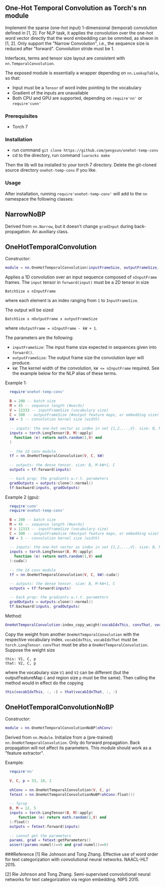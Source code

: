 ## One-Hot Temporal Convolution as Torch's nn module

Implement the sparse (one-hot input) 1-dimensional (temporal) convolution defined in [1, 2]. 
For NLP task, it applies the convolution over the one-hot word vector directly that the word embedding can be ommited, as shwon in [1, 2].
Only support the "Narrow Convolution", i.e., the sequence size is reduced after "forward".
Convolution stride must be 1.

Interfaces, terms and tensor size layout are consistent with `nn.TemporalConvolution`.

The exposed module is essentially a wrapper depending on `nn.LookupTable`, so that:
* Input must be a `Tensor` of word index pointing to the vocabulary
* Gradient of the inputs are unavailable
* Both CPU and GPU are supported, depending on `require'nn'` or `require'cunn'`


### Prerequisites
* Torch 7


### Installation
* run command ```git clone https://github.com/pengsun/onehot-temp-conv```
* cd to the directory, run command ```luarocks make```

Then the lib will ba installed to your torch 7 directory. Delete the git-cloned source directory `onehot-temp-conv` if you like.


### Usage
After installation, running `require'onehot-temp-conv'` will add to the `nn` namespace the following classes:

## NarrowNoBP ##
Derived from `nn.Narrow`, but it doesn't change `gradInput` during back-propagation. An auxiliary class.

## OneHotTemporalConvolution ##

Constructor:
```lua
module = nn.OneHotTemporalConvolution(inputFrameSize, outputFrameSize, kW)
```

Applies a 1D convolution over an input sequence composed of `nInputFrame` frames. The `input` tensor in
`forward(input)` must be a 2D tensor in size
```
BatchSize x nInputFrame
```
where each element is an index ranging from `1` to `InputFrameSize`.

The output will be sized
``` 
BatchSize x nOutputFrame x outputFrameSize
```
where `nOutputFrame = nInputFrame - kW + 1`.

The parameters are the following:
  * `inputFrameSize`: The input frame size expected in sequences given into `forward()`.
  * `outputFrameSize`: The output frame size the convolution layer will produce.
  * `kW`: The kernel width of the convolution, `kW <= nInputFrame` required.
See the example below for the NLP alias of these terms. 

Example 1:
```Lua
  require'onehot-temp-conv'
  
  B = 200 -- batch size
  M = 45 -- sequence length (#words)
  V = 12333 -- inputFrameSize (vocabulary size)
  C = 300 -- outputFrameSize (#output feature maps, or embedding size)
  kW = 5 -- convolution kernel size (width)
  
  -- inputs: the one-hot vector as index in set {1,2,...,V}. size: B, M
  inputs = torch.LongTensor(B, M):apply(
    function (e) return math.random(1,V) end
  )
  
  -- the 1d conv module
  tf = nn.OneHotTemporalConvolution(V, C, kW)
  
  -- outputs: the dense tensor. size: B, M-kW+1, C
  outputs = tf:forward(inputs)

  -- back prop: the gradients w.r.t. parameters
  gradOutputs = outputs:clone():normal()
  tf:backward(inputs, gradOutputs)
```

Example 2 (gpu):
```Lua
  require'cunn'
  require'onehot-temp-conv'
  
  B = 200 -- batch size
  M = 45 -- sequence length (#words)
  V = 12333 -- inputFrameSize (vocabulary size)
  C = 300 -- outputFrameSize (#output feature maps, or embedding size)
  kW = 5 -- convolution kernel size (width)
  
  -- inputs: the one-hot vector as index in set {1,2,...,V}. size: B, M
  inputs = torch.LongTensor(B, M):apply(
    function (e) return math.random(1,V) end
  ):cuda()
  
  -- the 1d conv module
  tf = nn.OneHotTemporalConvolution(V, C, kW):cuda()
  
  -- outputs: the dense tensor. size: B, M-kW+1, C
  outputs = tf:forward(inputs)

  -- back prop: the gradients w.r.t. parameters
  gradOutputs = outputs:clone():normal()
  tf:backward(inputs, gradOutputs)
```

Method:
```lua
OneHotTemporalConvolution:index_copy_weight(vocabIdxThis, convThat, vocabIdxThat)
```
Copy the weight from another `OneHotTemporalConvolution` with the respective vocabulary index. 
`vocabIdxThis`, `vocabIdxThat` must be `torch.LongTensor`.
`convThat` must be also a `OneHotTemporalConvolution`.
Suppose the weight size
```
this: V1, C, p
that: V2, C, p
```
where the vocabulary size `V1` and `V2` can be different (but the outputFeatureMap `C` and region size `p` must be the same).
Then calling the method would in effect do the copying
```Matlab
this(vocabIdxThis, :, :) = that(vocabIdxThat, :, :)
```

## OneHotTemporalConvolutionNoBP ##
Constructor:
```lua
module = nn.OneHotTemporalConvolutionNoBP(ohConv)
```

Derived from `nn.Module`.
Initialize from a (pre-trained) `nn.OneHotTemporalConvolution`.
Only do forward propagation.
Back propagation will not affect its parameters.
This module should work as a "feature extractor".

Example:
```lua
  require'nn'
  
  V, C, p = 33, 10, 2
  
  ohConv = nn.OneHotTemporalConvolution(V, C, p)
  fetext = nn.OneHotTemporalConvolutionNoBP(ohConv:float())
  
  -- fprop
  B, M = 12, 5
  inputs = torch.LongTensor(B, M):apply(
      function (e) return math.random(1,V) end
  ):float()
  outputs = fetext:forward(inputs)
  
  -- cannot get the parameters
  params, grad = fetext:getParameters()
  assert(params:numel()==0 and grad:numel()==0)
```

###Reference
[1] Rie Johnson and Tong Zhang. Effective use of word order for text categorization with convolutional neural networks. NAACL-HLT 2015. 

[2] Rie Johnson and Tong Zhang. Semi-supervised convolutional neural networks for text categorization via region embedding. NIPS 2015.
